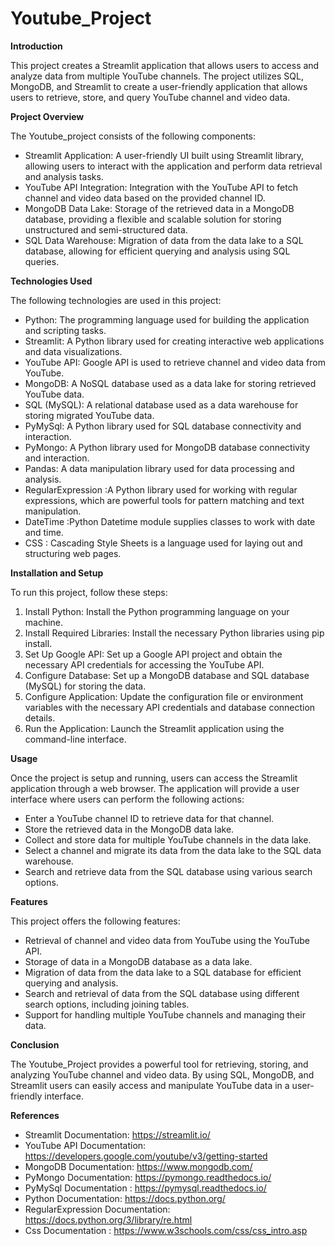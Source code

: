 # Youtube_Project #

**Introduction**

This project creates a Streamlit application that allows users to access and analyze data from multiple YouTube channels. The project utilizes SQL, MongoDB, and Streamlit to create a user-friendly application that allows users to retrieve, store, and query YouTube channel and video data.

**Project Overview**

The Youtube_project consists of the following components:
- Streamlit Application: A user-friendly UI built using Streamlit library, allowing users to interact with the application and perform data retrieval and analysis tasks.
- YouTube API Integration: Integration with the YouTube API to fetch channel and video data based on the provided channel ID.
- MongoDB Data Lake: Storage of the retrieved data in a MongoDB database, providing a flexible and scalable solution for storing unstructured and semi-structured data.
- SQL Data Warehouse: Migration of data from the data lake to a SQL database, allowing for efficient querying and analysis using SQL queries.

**Technologies Used**

The following technologies are used in this project:
- Python: The programming language used for building the application and scripting tasks.
- Streamlit: A Python library used for creating interactive web applications and data visualizations.
- YouTube API: Google API is used to retrieve channel and video data from YouTube.
- MongoDB: A NoSQL database used as a data lake for storing retrieved YouTube data.
- SQL (MySQL): A relational database used as a data warehouse for storing migrated YouTube data.
- PyMySql: A Python library used for SQL database connectivity and interaction.
- PyMongo: A Python library used for MongoDB database connectivity and interaction.
- Pandas: A data manipulation library used for data processing and analysis.
- RegularExpression :A Python library used for working with regular expressions, which are powerful tools for pattern matching and text manipulation.
- DateTime :Python Datetime module supplies classes to work with date and time.
- CSS : Cascading Style Sheets is a language used for laying out and structuring web pages.
  
**Installation and Setup**

To run this project, follow these steps:
1. Install Python: Install the Python programming language on your machine.
2. Install Required Libraries: Install the necessary Python libraries using pip install.
3. Set Up Google API: Set up a Google API project and obtain the necessary API credentials for accessing the YouTube API.
4. Configure Database: Set up a MongoDB database and SQL database (MySQL) for storing the data.
5. Configure Application: Update the configuration file or environment variables with the necessary API credentials and database connection details.
6. Run the Application: Launch the Streamlit application using the command-line interface.

**Usage**

Once the project is setup and running, users can access the Streamlit application through a web browser. The application will provide a user interface where users can perform the following actions:
- Enter a YouTube channel ID to retrieve data for that channel.
- Store the retrieved data in the MongoDB data lake.
- Collect and store data for multiple YouTube channels in the data lake.
- Select a channel and migrate its data from the data lake to the SQL data warehouse.
- Search and retrieve data from the SQL database using various search options.

**Features**

This project offers the following features:
- Retrieval of channel and video data from YouTube using the YouTube API.
- Storage of data in a MongoDB database as a data lake.
- Migration of data from the data lake to a SQL database for efficient querying and analysis.
- Search and retrieval of data from the SQL database using different search options, including joining tables.
- Support for handling multiple YouTube channels and managing their data.

**Conclusion**

The Youtube_Project provides a powerful tool for retrieving, storing, and analyzing YouTube channel and video data. By using SQL, MongoDB, and Streamlit users can easily access and manipulate YouTube data in a user-friendly interface. 

**References**

- Streamlit Documentation: https://streamlit.io/
- YouTube API Documentation: https://developers.google.com/youtube/v3/getting-started
- MongoDB Documentation: https://www.mongodb.com/
- PyMongo Documentation: https://pymongo.readthedocs.io/
- PyMySql Documentation : https://pymysql.readthedocs.io/
- Python Documentation: https://docs.python.org/
- RegularExpression Documentation: https://docs.python.org/3/library/re.html
- Css Documentation : https://www.w3schools.com/css/css_intro.asp

